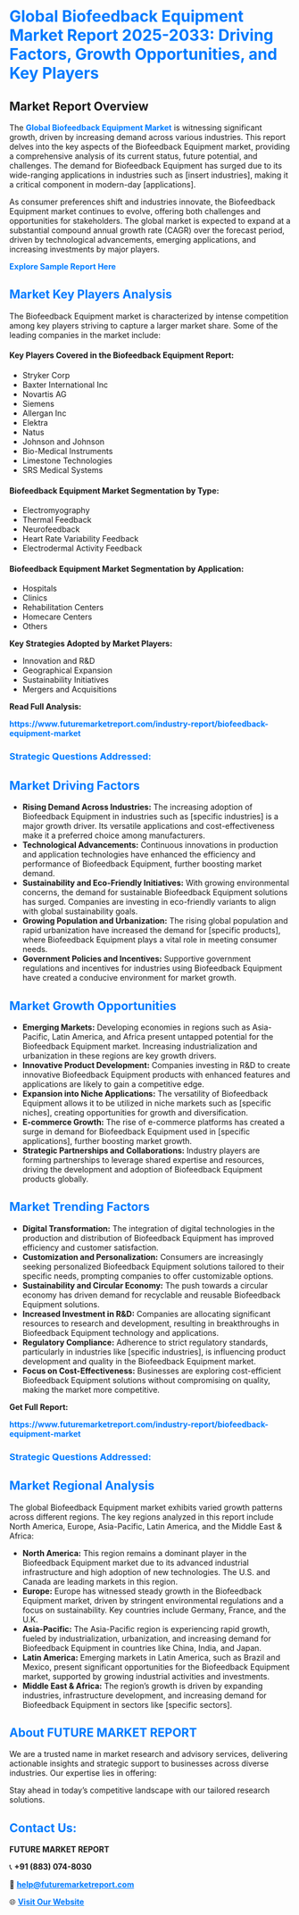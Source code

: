 <h1 style="color: #007BFF;">Global Biofeedback Equipment Market Report 2025-2033: Driving Factors, Growth Opportunities, and Key Players</h1>

<section id="overview">
<h2>Market Report Overview</h2>
<p>The <a href="https://www.futuremarketreport.com/industry-report/biofeedback-equipment-market" style="color: #007BFF; text-decoration: none;"><strong>Global Biofeedback Equipment Market</strong></a> is witnessing significant growth, driven by increasing demand across various industries. This report delves into the key aspects of the Biofeedback Equipment market, providing a comprehensive analysis of its current status, future potential, and challenges. The demand for Biofeedback Equipment has surged due to its wide-ranging applications in industries such as [insert industries], making it a critical component in modern-day [applications].</p>
<p>As consumer preferences shift and industries innovate, the Biofeedback Equipment market continues to evolve, offering both challenges and opportunities for stakeholders. The global market is expected to expand at a substantial compound annual growth rate (CAGR) over the forecast period, driven by technological advancements, emerging applications, and increasing investments by major players.</p>
</section>

<section id="overview">
<p><a href="https://www.futuremarketreport.com/request-sample/reportId=57560" style="color: #007BFF; text-decoration: none;"><strong>Explore Sample Report Here</strong></a></p>
</section>

<section id="key-players">
<h2 style="color: #007BFF;">Market Key Players Analysis</h2>
<p>The Biofeedback Equipment market is characterized by intense competition among key players striving to capture a larger market share. Some of the leading companies in the market include:</p>
<h4>Key Players Covered in the Biofeedback Equipment Report:</h4>
<ul><li>Stryker Corp</li><li>Baxter International Inc</li><li>Novartis AG</li><li>Siemens</li><li>Allergan Inc</li><li>Elektra</li><li>Natus</li><li>Johnson and Johnson</li><li>Bio-Medical Instruments</li><li>Limestone Technologies</li><li>SRS Medical Systems</li></ul>
<h4>Biofeedback Equipment Market Segmentation by Type:</h4>
<ul><li>Electromyography</li><li>Thermal Feedback</li><li>Neurofeedback</li><li>Heart Rate Variability Feedback</li><li>Electrodermal Activity Feedback</li></ul>

<h4>Biofeedback Equipment Market Segmentation by Application:</h4>
<ul><li>Hospitals</li><li>Clinics</li><li>Rehabilitation Centers</li><li>Homecare Centers</li><li>Others</li></ul>
<p><strong>Key Strategies Adopted by Market Players:</strong></p>
<ul>
<li>Innovation and R&D</li>
<li>Geographical Expansion</li>
<li>Sustainability Initiatives</li>
<li>Mergers and Acquisitions</li>
</ul>
</section>

<section>
<p><strong>Read Full Analysis: </strong></p><a href="https://www.futuremarketreport.com/industry-report/biofeedback-equipment-market" style="color: #007BFF; text-decoration: none;"><strong>https://www.futuremarketreport.com/industry-report/biofeedback-equipment-market</strong></a>
<h3 style="color: #007BFF;">Strategic Questions Addressed:</h3>
</section>

<section id="driving-factors">
<h2 style="color: #007BFF;">Market Driving Factors</h2>
<ul>
<li><strong>Rising Demand Across Industries:</strong> The increasing adoption of Biofeedback Equipment in industries such as [specific industries] is a major growth driver. Its versatile applications and cost-effectiveness make it a preferred choice among manufacturers.</li>
<li><strong>Technological Advancements:</strong> Continuous innovations in production and application technologies have enhanced the efficiency and performance of Biofeedback Equipment, further boosting market demand.</li>
<li><strong>Sustainability and Eco-Friendly Initiatives:</strong> With growing environmental concerns, the demand for sustainable Biofeedback Equipment solutions has surged. Companies are investing in eco-friendly variants to align with global sustainability goals.</li>
<li><strong>Growing Population and Urbanization:</strong> The rising global population and rapid urbanization have increased the demand for [specific products], where Biofeedback Equipment plays a vital role in meeting consumer needs.</li>
<li><strong>Government Policies and Incentives:</strong> Supportive government regulations and incentives for industries using Biofeedback Equipment have created a conducive environment for market growth.</li>
</ul>
</section>

<section id="growth-opportunities">
<h2 style="color: #007BFF;">Market Growth Opportunities</h2>
<ul>
<li><strong>Emerging Markets:</strong> Developing economies in regions such as Asia-Pacific, Latin America, and Africa present untapped potential for the Biofeedback Equipment market. Increasing industrialization and urbanization in these regions are key growth drivers.</li>
<li><strong>Innovative Product Development:</strong> Companies investing in R&D to create innovative Biofeedback Equipment products with enhanced features and applications are likely to gain a competitive edge.</li>
<li><strong>Expansion into Niche Applications:</strong> The versatility of Biofeedback Equipment allows it to be utilized in niche markets such as [specific niches], creating opportunities for growth and diversification.</li>
<li><strong>E-commerce Growth:</strong> The rise of e-commerce platforms has created a surge in demand for Biofeedback Equipment used in [specific applications], further boosting market growth.</li>
<li><strong>Strategic Partnerships and Collaborations:</strong> Industry players are forming partnerships to leverage shared expertise and resources, driving the development and adoption of Biofeedback Equipment products globally.</li>
</ul>
</section>

<section id="trending-factors">
<h2 style="color: #007BFF;">Market Trending Factors</h2>
<ul>
<li><strong>Digital Transformation:</strong> The integration of digital technologies in the production and distribution of Biofeedback Equipment has improved efficiency and customer satisfaction.</li>
<li><strong>Customization and Personalization:</strong> Consumers are increasingly seeking personalized Biofeedback Equipment solutions tailored to their specific needs, prompting companies to offer customizable options.</li>
<li><strong>Sustainability and Circular Economy:</strong> The push towards a circular economy has driven demand for recyclable and reusable Biofeedback Equipment solutions.</li>
<li><strong>Increased Investment in R&D:</strong> Companies are allocating significant resources to research and development, resulting in breakthroughs in Biofeedback Equipment technology and applications.</li>
<li><strong>Regulatory Compliance:</strong> Adherence to strict regulatory standards, particularly in industries like [specific industries], is influencing product development and quality in the Biofeedback Equipment market.</li>
<li><strong>Focus on Cost-Effectiveness:</strong> Businesses are exploring cost-efficient Biofeedback Equipment solutions without compromising on quality, making the market more competitive.</li>
</ul>
</section>

<section>
<p><strong>Get Full Report: </strong></p><a href="https://www.futuremarketreport.com/industry-report/biofeedback-equipment-market" style="color: #007BFF; text-decoration: none;"><strong>https://www.futuremarketreport.com/industry-report/biofeedback-equipment-market</strong></a>
<h3 style="color: #007BFF;">Strategic Questions Addressed:</h3>
</section>


<section id="regional-analysis">
<h2 style="color: #007BFF;">Market Regional Analysis</h2>
<p>The global Biofeedback Equipment market exhibits varied growth patterns across different regions. The key regions analyzed in this report include North America, Europe, Asia-Pacific, Latin America, and the Middle East & Africa:</p>
<ul>
<li><strong>North America:</strong> This region remains a dominant player in the Biofeedback Equipment market due to its advanced industrial infrastructure and high adoption of new technologies. The U.S. and Canada are leading markets in this region.</li>
<li><strong>Europe:</strong> Europe has witnessed steady growth in the Biofeedback Equipment market, driven by stringent environmental regulations and a focus on sustainability. Key countries include Germany, France, and the U.K.</li>
<li><strong>Asia-Pacific:</strong> The Asia-Pacific region is experiencing rapid growth, fueled by industrialization, urbanization, and increasing demand for Biofeedback Equipment in countries like China, India, and Japan.</li>
<li><strong>Latin America:</strong> Emerging markets in Latin America, such as Brazil and Mexico, present significant opportunities for the Biofeedback Equipment market, supported by growing industrial activities and investments.</li>
<li><strong>Middle East & Africa:</strong> The region’s growth is driven by expanding industries, infrastructure development, and increasing demand for Biofeedback Equipment in sectors like [specific sectors].</li>
</ul>
</section>

<footer>
<h2 style="color: #007BFF;">About FUTURE MARKET REPORT</h2>
<p>We are a trusted name in market research and advisory services, delivering actionable insights and strategic support to businesses across diverse industries. Our expertise lies in offering:</p>

<p>Stay ahead in today’s competitive landscape with our tailored research solutions.</p>

<h2 style="color: #007BFF;">Contact Us:</h2>
<p><strong>FUTURE MARKET REPORT</strong></p>
<p>📞 <strong>+91 (883) 074-8030</strong></p>
<p>📧 <strong><a href="mailto:help@futuremarketreport.com" style="color: #007BFF;">help@futuremarketreport.com</a></strong></p>
<p>🌐 <strong><a href="https://www.futuremarketreport.com/" style="color: #007BFF;">Visit Our Website</a></strong></p>
</footer>